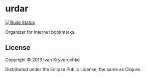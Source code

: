 # urdar

[![Build Status](https://travis-ci.org/gsnewmark/urdar.png)](https://travis-ci.org/gsnewmark/urdar)

Organizer for Internet bookmarks.

## License

Copyright © 2013 Ivan Kryvoruchko

Distributed under the Eclipse Public License, the same as Clojure.
